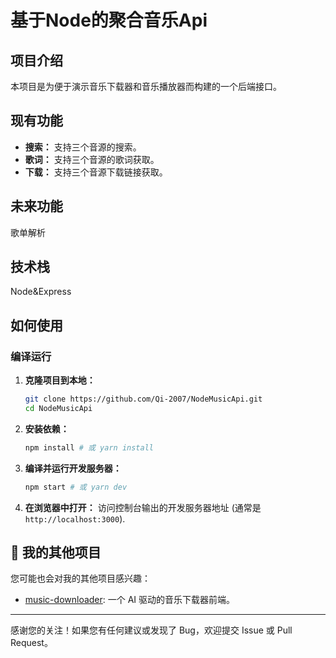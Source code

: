 # 基于Node的聚合音乐Api


## 项目介绍

本项目是为便于演示音乐下载器和音乐播放器而构建的一个后端接口。

## 现有功能

* **搜索：** 支持三个音源的搜索。
* **歌词：** 支持三个音源的歌词获取。
* **下载：** 支持三个音源下载链接获取。

## 未来功能

歌单解析

## 技术栈

Node&Express

## 如何使用

### 编译运行

1.  **克隆项目到本地：**
    ```bash
    git clone https://github.com/Qi-2007/NodeMusicApi.git
    cd NodeMusicApi
    ```

2.  **安装依赖：**
    ```bash
    npm install # 或 yarn install
    ```

3.  **编译并运行开发服务器：**
    ```bash
    npm start # 或 yarn dev
    ```

4.  **在浏览器中打开：**
    访问控制台输出的开发服务器地址 (通常是 `http://localhost:3000`).

## 🔗 我的其他项目

您可能也会对我的其他项目感兴趣：

* [music-downloader](https://github.com/Qi-2007/music-downloader): 一个 AI 驱动的音乐下载器前端。

---

感谢您的关注！如果您有任何建议或发现了 Bug，欢迎提交 Issue 或 Pull Request。